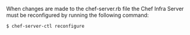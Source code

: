When changes are made to the chef-server.rb file the Chef Infra Server
must be reconfigured by running the following command:

``` bash
$ chef-server-ctl reconfigure
```